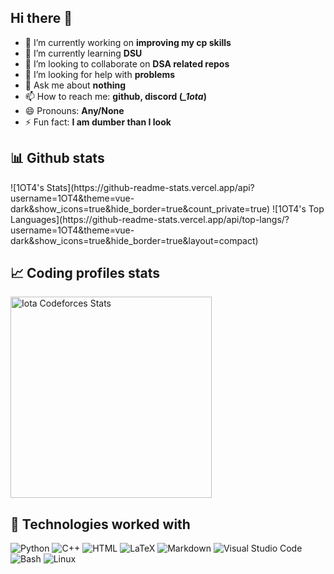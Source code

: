 ## Hi there 👋

- 🔭 I’m currently working on **improving my cp skills**
- 🌱 I’m currently learning **DSU**
- 👯 I’m looking to collaborate on **DSA related repos**
- 🤔 I’m looking for help with **problems**
- 💬 Ask me about **nothing**
- 📫 How to reach me: **github, discord (*_1ota*)**
- 😄 Pronouns: **Any/None**
- ⚡ Fun fact: **I am dumber than I look**

## 📊 Github stats

<span>
![1OT4's Stats](https://github-readme-stats.vercel.app/api?username=1OT4&theme=vue-dark&show_icons=true&hide_border=true&count_private=true)
![1OT4's Top Languages](https://github-readme-stats.vercel.app/api/top-langs/?username=1OT4&theme=vue-dark&show_icons=true&hide_border=true&layout=compact)
</span>

## 📈 Coding profiles stats

<a href="https://codeforces.com/profile/1ota">
<img align="center" height="322" src="stats/codeforces_stats.svg" alt="Iota Codeforces Stats"/>
</a>

## 🧩 Technologies worked with

<p>
<img alt="Python" src="https://img.shields.io/badge/Python-3f7cad.svg?logo=python&logoColor=white">
<img alt="C++" src="https://img.shields.io/badge/C%2B%2B-00599C?logo=c%2B%2B&logoColor=white">
<img alt="HTML" src="https://img.shields.io/badge/HTML-E34F26.svg?logo=html5&logoColor=white">
<img alt="LaTeX" src="https://img.shields.io/badge/LaTeX-008080.svg?logo=LaTeX&logoColor=white">
<img alt="Markdown" src="https://img.shields.io/badge/Markdown-20232A.svg?logo=markdown&logoColor=white">
<img alt="Visual Studio Code" src="https://img.shields.io/badge/Visual%20Studio%20Code-167acd.svg?logo=visual-studio-code&logoColor=white">
<img alt="Bash" src="https://img.shields.io/badge/Bash-20232A.svg?logo=gnu-bash&logoColor=white">
<img alt="Linux" src="https://img.shields.io/badge/Linux-f6db47?logo=linux&logoColor=black">
</p>
